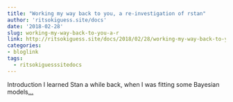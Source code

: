 ```yaml
---
title: "Working my way back to you, a re-investigation of rstan"
author: 'ritsokiguess.site/docs'
date: '2018-02-28'
slug: working-my-way-back-to-you-a-r
link: http://ritsokiguess.site/docs/2018/02/28/working-my-way-back-to-you-a-re-investigation-of-rstan/
categories:
- bloglink
tags:
  - ritsokiguesssitedocs
---
```


Introduction I learned Stan a while back, when I was fitting some Bayesian models[... <i class="fas fa-external-link-alt"></i>](http://ritsokiguess.site/docs/2018/02/28/working-my-way-back-to-you-a-re-investigation-of-rstan/)

